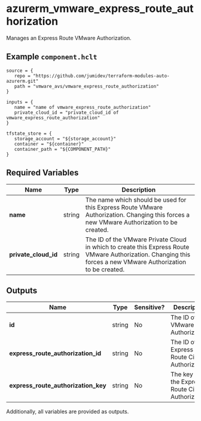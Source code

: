 # azurerm_vmware_express_route_authorization

Manages an Express Route VMware Authorization.

## Example `component.hclt`

```hcl
source = {
   repo = "https://github.com/jumidev/terraform-modules-auto-azurerm.git"   
   path = "vmware_avs/vmware_express_route_authorization"   
}

inputs = {
   name = "name of vmware_express_route_authorization"   
   private_cloud_id = "private_cloud_id of vmware_express_route_authorization"   
}

tfstate_store = {
   storage_account = "${storage_account}"   
   container = "${container}"   
   container_path = "${COMPONENT_PATH}"   
}

```

## Required Variables

| Name | Type |  Description |
| ---- | --------- |  ----------- |
| **name** | string |  The name which should be used for this Express Route VMware Authorization. Changing this forces a new VMware Authorization to be created. | 
| **private_cloud_id** | string |  The ID of the VMware Private Cloud in which to create this Express Route VMware Authorization. Changing this forces a new VMware Authorization to be created. | 



## Outputs

| Name | Type | Sensitive? | Description |
| ---- | ---- | --------- | --------- |
| **id** | string | No  | The ID of the VMware Authorization. | 
| **express_route_authorization_id** | string | No  | The ID of the Express Route Circuit Authorization. | 
| **express_route_authorization_key** | string | No  | The key of the Express Route Circuit Authorization. | 

Additionally, all variables are provided as outputs.
